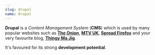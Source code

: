 ```yaml
---
slug: drupal
name: Drupal
---
```

<p><strong>Drupal</strong> is a <em>Content Management System</em> (<strong>CMS</strong>) which is used by many popular websites such as <strong><a href="http://www.theonion.com/" title="The Onion">The Onion</a></strong>, <strong><a href="http://www.mtv.co.uk" title="MTV UK">MTV UK</a></strong>, <strong><a href="http://www.spreadfirefox.com/" title="Spread Firefox">Spread Firefox</a></strong> and your very favourite blog, <strong><a href="/" title="Thingy Ma Jig">Thingy Ma Jig</a></strong>.</p><p>It's favoured for its strong <strong>development potential</strong>.</p>
